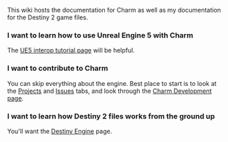 This wiki hosts the documentation for Charm as well as my documentation for the Destiny 2 game files.

### I want to learn how to use Unreal Engine 5 with Charm

The [UE5 interop tutorial page](https://github.com/MontagueM/Charm/wiki/Charm-----UE5-Interoperability) will be helpful.

### I want to contribute to Charm

You can skip everything about the engine. Best place to start is to look at the [Projects](https://github.com/MontagueM/Charm/projects?type=beta) and [Issues](https://github.com/MontagueM/Charm/issues) tabs, and look through the [Charm Development page](https://github.com/MontagueM/Charm/wiki/Charm-Development).

### I want to learn how Destiny 2 files works from the ground up

You'll want the [Destiny Engine](Destiny-Engine/Engine-overview.md) page.
